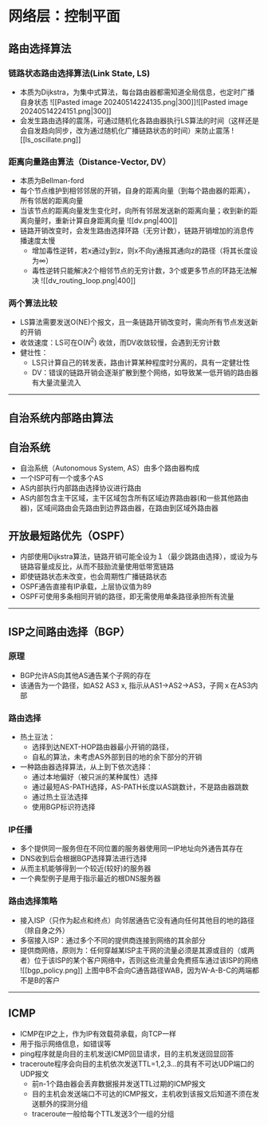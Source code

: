 # 网络层：控制平面

## 路由选择算法
### 链路状态路由选择算法(Link State, LS)

+ 本质为Dijkstra，为集中式算法，每台路由器都需知道全局信息，也定时广播自身状态
![[Pasted image 20240514224135.png|300]]![[Pasted image 20240514224151.png|300]]
+ 会发生路由选择的震荡，可通过随机化各路由器执行LS算法的时间（这样还是会自发趋向同步，改为通过随机化广播链路状态的时间）来防止震荡
![[ls_oscillate.png]]
### 距离向量路由算法（Distance-Vector, DV）

+ 本质为Bellman-ford
+ 每个节点维护到相邻邻居的开销，自身的距离向量（到每个路由器的距离），所有邻居的距离向量
+ 当该节点的距离向量发生变化时，向所有邻居发送新的距离向量；收到新的距离向量时，重新计算自身距离向量
![[dv.png|400]]
+ 链路开销改变时，会发生路由选择环路（无穷计数），链路开销增加的消息传播速度太慢
	+ 增加毒性逆转，若x通过y到z，则x不向y通报其通向z的路径（将其长度设为$\infty$）
	+ 毒性逆转只能解决2个相邻节点的无穷计数，3个或更多节点的环路无法解决
	![[dv_routing_loop.png|400]]
### 两个算法比较

+ LS算法需要发送O(NE)个报文，且一条链路开销改变时，需向所有节点发送新的开销
+ 收敛速度：LS可在O($N^{2}$) 收敛，而DV收敛较慢，会遇到无穷计数
+ 健壮性：
	+ LS只计算自己的转发表，路由计算某种程度时分离的，具有一定健壮性
	+ DV：错误的链路开销会逐渐扩散到整个网络，如导致某一低开销的路由器有大量流量流入
---
## 自治系统内部路由算法
## 自治系统

+ 自治系统（Autonomous System, AS）由多个路由器构成
+ 一个ISP可有一个或多个AS
+ AS内部执行内部路由选择协议进行路由
+ AS内部包含主干区域，主干区域包含所有区域边界路由器(和一些其他路由器)，区域间路由会先路由到边界路由器，在路由到区域外路由器
## 开放最短路优先（OSPF）

+ 内部使用Dijkstra算法，链路开销可能全设为１（最少跳路由选择），或设为与链路容量成反比，从而不鼓励流量使用低带宽链路
+ 即使链路状态未改变，也会周期性广播链路状态
+ OSPF通告直接有IP承载，上层协议值为89
+ OSPF可使用多条相同开销的路径，即无需使用单条路径承担所有流量
---
## ISP之间路由选择（BGP）
### 原理

+ BGP允许AS向其他AS通告某个子网的存在
+ 该通告为一个路径，如AS2 AS3 x, 指示从AS1->AS2->AS3，子网ｘ在AS3内部
### 路由选择

+ 热土豆法：
	+ 选择到达NEXT-HOP路由器最小开销的路径，
	+ 自私的算法，未考虑AS外部到目的地的余下部分的开销
+ 一种路由器选择算法，从上到下依次选择：
	+ 通过本地偏好（被只派的某种属性）选择
	+ 通过最短AS-PATH选择，AS-PATH长度以AS跳数计，不是路由器跳数
	+ 通过热土豆法选择
	+ 使用BGP标识符选择
### IP任播

+ 多个提供同一服务但在不同位置的服务器使用同一IP地址向外通告其存在
+ DNS收到后会根据BGP选择算法进行选择
+ 从而主机能够得到一个较近(较好)的服务器
+ 一个典型例子是用于指示最近的根DNS服务器
### 路由选择策略

+ 接入ISP（只作为起点和终点）向邻居通告它没有通向任何其他目的地的路径（除自身之外）
+ 多宿接入ISP：通过多个不同的提供商连接到网络的其余部分
+ 提供商网络，原则为：任何穿越某ISP主干网的流量必须是其源或目的（或两者）位于该ISP的某个客户网络中，否则这些流量会免费搭车通过该ISP的网络
 ![[bgp_policy.png]]
 上图中B不会向C通告路径WAB，因为W-A-B-C的两端都不是B的客户
 ---
## ICMP

+ ICMP在IP之上，作为IP有效载荷承载，向TCP一样
+ 用于指示网络信息，如错误等
+ ping程序就是向目的主机发送ICMP回显请求，目的主机发送回显回答
+ traceroute程序会向目的主机依次发送TTL=1,2,3...的具有不可达UDP端口的UDP报文
	+ 前n-1个路由器会丢弃数据报并发送TTL过期的ICMP报文
	+ 目的主机会发送端口不可达的ICMP报文，主机收到该报文后知道不须在发送额外的探测分组
	+ traceroute一般给每个TTL发送3个一组的分组
 